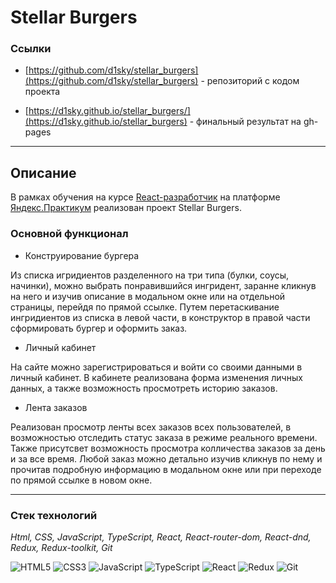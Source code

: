 # Stellar Burgers

### Ссылки

- [https://github.com/d1sky/stellar_burgers](https://github.com/d1sky/stellar_burgers) - репозиторий с кодом проекта

- [https://d1sky.github.io/stellar_burgers/](https://d1sky.github.io/stellar_burgers) - финальный результат на gh-pages 

---
## Описание

В рамках обучения на курсе [React-разработчик](https://practicum.yandex.ru/react/) на платформе [Яндекс.Практикум](https://practicum.yandex.ru/) реализован проект Stellar Burgers.

### Основной функционал

* Конструирование бургера

Из списка игридиентов разделенного на три типа (булки, соусы, начинки), можно выбрать понравившийся ингридент, заранне кликнув на него и изучив описание в модальном окне или на отдельной страницы, перейдя по прямой ссылке. Путем перетаскивание ингридиентов из списка в левой части, в конструктор в правой части сформировать бургер и оформить заказ.

* Личный кабинет

На сайте можно зарегистрироваться и войти со своими данными в личный кабинет. В кабинете реализована форма изменения личных данных, а также возможность просмотреть историю заказов.

* Лента заказов

Реализован просмотр ленты всех заказов всех пользователей, в возможностью отследить статус заказа в режиме реального времени. Также присутсвет возможность просмотра колличества заказов за день и за все время. Любой заказ можно детально изучив кликнув по нему и прочитав подробную информацию в модальном окне или при переходе по прямой ссылке в новом окне.

---

### Стек технологий

_Html, CSS,  JavaScript, TypeScript, React, React-router-dom, React-dnd,  Redux, Redux-toolkit, Git_

![HTML5](https://img.shields.io/badge/html5-%23E34F26.svg?style=for-the-badge&logo=html5&logoColor=white)
![CSS3](https://img.shields.io/badge/css3-%231572B6.svg?style=for-the-badge&logo=css3&logoColor=white)
![JavaScript](https://img.shields.io/badge/javascript-%23323330.svg?style=for-the-badge&logo=javascript&logoColor=%23F7DF1E)
![TypeScript](https://img.shields.io/badge/typescript%20-%23007ACC.svg?&style=for-the-badge&logo=typescript&logoColor=white)
![React](https://img.shields.io/badge/react-%2320232a.svg?style=for-the-badge&logo=react&logoColor=%2361DAFB)
![Redux](https://img.shields.io/badge/redux%20-%23593d88.svg?&style=for-the-badge&logo=redux&logoColor=white")
![Git](https://img.shields.io/badge/git-%23F05033.svg?style=for-the-badge&logo=git&logoColor=white) 